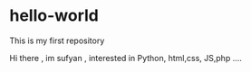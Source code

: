 # hello-world
This is my first repository

Hi there , im sufyan , interested in Python, html,css, JS,php ....
